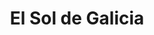 ---
title: "El Sol de Galicia"
url: /ciudad-autonoma-de-buenos-aires/el-sol-de-galicia/
shop: panadería
---
